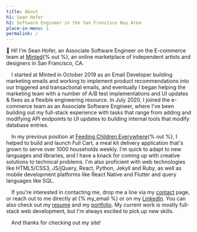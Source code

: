 ```yaml
---
title: About
h1: Sean Hofer
h2: Software Engineer in the San Francisco Bay Area
place-in-menu: 1
permalink: /
---
```

:wave: Hi! I'm Sean Hofer, an Associate Software Engineer on the E-commerce team at [Minted](https://www.minted.com){% out %}, an online marketplace of independent artists and designers in San Francisco, CA. 

&emsp;I started at Minted in October 2019 as an Email Developer building marketing emails and working to implement product recommendations into our triggered and transactional emails, and eventually I began helping the marketing team with a number of A/B test implementations and UI updates & fixes as a flexible engineering resource. In July 2020, I joined the e-commerce team as an Associate Software Engineer, where I've been building out my full-stack experience with tasks that range from adding and modifying API endpoints to UI updates to building internal tools that modify database entries. 

&emsp;In my previous position at [Feeding Children Everywhere](https://www.feedingchildreneverywhere.com){% out %}, I helped to build and launch Full Cart, a meal kit delivery application that's grown to serve over 1000 households weekly. I'm quick to adapt to new languages and libraries, and I have a knack for coming up with creative solutions to technical problems. I'm also proficient with web technologies like HTML5/CSS3, JS/jQuery, React, Python, Jekyll and Ruby, as well as mobile development platforms like React Native and Flutter and query languages like SQL.

&emsp;If you're interested in contacting me, drop me a line via my [contact](/contact) page, or reach out to me directly at {% my_email %} or on my [LinkedIn](/linkedin). You can also check out my [resume](/resume) and my [portfolio](/portfolio). My current work is mostly full-stack web development, but I'm always excited to pick up new skills. 

&emsp;And thanks for checking out my site!